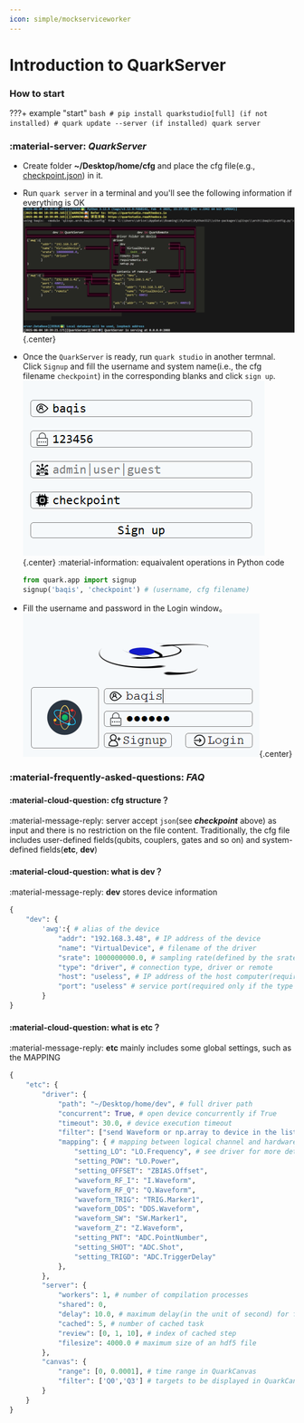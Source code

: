 ```yaml
---
icon: simple/mockserviceworker
---
```



# **Introduction to QuarkServer**
### **How to start**
???+ example "start"
    ```bash
    # pip install quarkstudio[full] (if not installed)
    # quark update --server (if installed)
    quark server
    ```


### :material-server: ***QuarkServer***
<!-- !!! info "cfg表及kernel配置" -->

- Create folder **~/Desktop/home/cfg** and place the cfg file(e.g., [checkpoint.json](../code/checkpoint.json)) in it. 

- Run `quark server` in a terminal and you'll see the following information if everything is OK![alt text](image/server.png){.center}

- Once the `QuarkServer` is ready, run `quark studio` in another termnal. Click `Signup` and fill the username and system name(i.e., the cfg filename `checkpoint`) in the corresponding blanks and click `sign up`.![alt text](image/signup.png){.center}
    :material-information: equaivalent operations in Python code
    ```python
    from quark.app import signup
    signup('baqis', 'checkpoint') # (username, cfg filename)
    ```

- Fill the username and password in the Login window。![alt text](image/login.png){.center}
<!-- - Fill in the following content into the configuration file for kernel and place it in `systemq/etc/bootstrap.json`
```python
{
    "executor": {
        "type": "quark",
        "host": "127.0.0.1", # host computer's IP address
        "port": 2088
    },
    "data": { # settings of data storage 
        "path": "",
        "url": ""
    },
    "repo": { # systemq location
        "systemq": "C:\\systemq\\"
    }
}
```
    :warning: ***kernel login to the server with `baqis` as the default username(see `kernel.sched.executor.QuarkClient.connect`)*** -->

### :material-frequently-asked-questions: ***FAQ***
<!-- !!! question "cfg表常见问题" -->
#### :material-cloud-question: cfg structure？

:material-message-reply: server accept `json`(see ***checkpoint*** above) as input and there is no restriction on the file content. Traditionally, the cfg file includes user-defined fields(qubits, couplers, gates and so on) and system-defined fields(**etc**, **dev**)

#### :material-cloud-question: what is dev？

:material-message-reply: **dev** stores device information
```python
{
    "dev": {
        'awg':{ # alias of the device
            "addr": "192.168.3.48", # IP address of the device
            "name": "VirtualDevice", # filename of the driver
            "srate": 1000000000.0, # sampling rate(defined by the srate attribute in the driver class)
            "type": "driver", # connection type, driver or remote
            "host": "useless", # IP address of the host computer(required only if the type is remote)
            "port": "useless" # service port(required only if the type is remote)
        }
}
```

#### :material-cloud-question: what is etc？

:material-message-reply: **etc** mainly includes some global settings, such as the MAPPING
```python
{
    "etc": {
        "driver": {
            "path": "~/Desktop/home/dev", # full driver path
            "concurrent": True, # open device concurrently if True
            "timeout": 30.0, # device execution timeout
            "filter": ["send Waveform or np.array to device in the list"],
            "mapping": { # mapping between logical channel and hardware channel
                "setting_LO": "LO.Frequency", # see driver for more details about device attributes
                "setting_POW": "LO.Power",
                "setting_OFFSET": "ZBIAS.Offset",
                "waveform_RF_I": "I.Waveform",
                "waveform_RF_Q": "Q.Waveform",
                "waveform_TRIG": "TRIG.Marker1",
                "waveform_DDS": "DDS.Waveform",
                "waveform_SW": "SW.Marker1",
                "waveform_Z": "Z.Waveform",
                "setting_PNT": "ADC.PointNumber",
                "setting_SHOT": "ADC.Shot",
                "setting_TRIGD": "ADC.TriggerDelay"
            },
        },
        "server": {
            "workers": 1, # number of compilation processes
            "shared": 0,
            "delay": 10.0, # maximum delay(in the unit of second) for feed
            "cached": 5, # number of cached task
            "review": [0, 1, 10], # index of cached step
            "filesize": 4000.0 # maximum size of an hdf5 file
        },
        "canvas": {
            "range": [0, 0.0001], # time range in QuarkCanvas
            "filter": ['Q0','Q3'] # targets to be displayed in QuarkCanvas
        }
    }
}
```